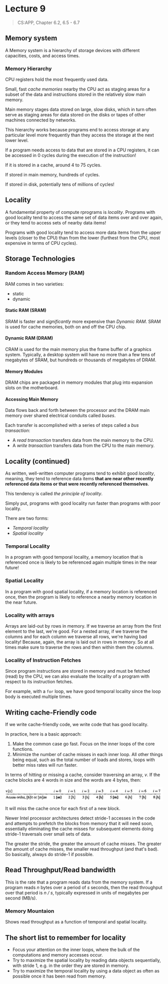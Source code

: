 # Lecture 9

> CS:APP, Chapter 6.2, 6.5 - 6.7

## Memory system

A Memory system is a hierarchy of storage devices with different capacities, costs, and access times.

### Memory Hierarchy

CPU registers hold the most frequently used data.

Small, fast *cache memories* nearby the CPU act as staging areas for a subset of the data and instructions stored in the relatively slow main memory.

Main memory stages data stored on large, slow disks, which in turn often serve as staging areas for data stored on the disks or tapes of other machines connected by networks.

This hierarchy works because programs end to access storage at any particular level more frequently than they access the storage at the next lower level.

If a program needs access to data that are stored in a CPU registers, it can be accessed in 0 cycles during the execution of the instruction!

If it is stored in a cache, around 4 to 75 cycles.

If stored in main memory, hundreds of cycles.

If stored in disk, potentially tens of millions of cycles!

## Locality

A fundamental property of compute rprograms is *locality*. Programs with good locality tend to access the same set of data items over and over again, or they tend to access sets of nearby data items!

Programs with good locality tend to access more data items from the upper levels (closer to the CPU) than from the lower (furthest from the CPU, most expensive in terms of CPU cycles).

## Storage Technologies

### Random Access Memory (RAM)

RAM comes in two varieties:

- static
- dynamic

#### Static RAM (SRAM)

SRAM is faster and *significantly* more expensive than *Dynamic RAM*. SRAM is used for cache memories, both on and off the CPU chip.

#### Dynamic RAM (DRAM)

CRAM is used for the main memory plus the frame buffer of a graphics system. Typically, a desktop system will have no more than a few tens of megabytes of SRAM, but hundreds or thousands of megabytes of DRAM.

#### Memory Modules

DRAM chips are packaged in memory modules that plug into expansion slots on the motherboard.

#### Accessing Main Memory

Data flows back and forth between the processor and the DRAM main memory over shared electrical conduits called *buses*.

Each transfer is accomplished with a series of steps called a *bus transaction*:

- A *read transaction* transfers data from the main memory to the CPU.
- A *write transaction* transfers data from the CPU to the main memory.

## Locality (continued)

As written, well-written computer programs tend to exhibit good *locality*, meaning, they tend to reference data items **that are near other recently referenced data items or that were recently referenced themselves**.

This tendency is called *the principle of locality*.

Simply put, programs with good locality run faster than programs with poor locality.

There are two forms:

- *Temporal locality*
- *Spatial locality*

### Temporal Locality

In a program with good temporal locality, a memory location that is referenced once is likely to be referenced again multiple times in the near future!

### Spatial Locality

In a program with good spatial locality, if a memory location is referenced once, then the program is likely to reference a nearby memory location in the near future.

### Locality with arrays

Arrays are laid-out by rows in memory. If we traverse an array from the first element to the last, we're good. For a nested array, if we traverse the columns and for each column we traverse all rows, we're having bad locality! Because, again, the array is laid out in rows in memory. So at all times make sure to traverse the rows and then within them the columns.

### Locality of Instruction Fetches

Since program instructions are stored in memory and must be fetched (read) by the CPU, we can also evaluate the locality of a program with respect to its instruction fetches.

For example, with a `for` loop, we have good temporal locality since the loop body is executed multiple times.

## Writing cache-Friendly code

If we write cache-friendly code, we write code that has good locality.

In practice, here is a basic approach:

1. Make the common case go fast. Focus on the inner loops of the core functions.
2. Minimize the number of cache misses in each inner loop. All other things being equal, such as the total number of loads and stores, loops with better miss rates will run faster.

In terms of hitting or missing a cache, consider traversing an array, *v*. If the cache blocks are 4 words in size and the words are 4 bytes, then:

![Hit or miss](./asset/hit_or_miss.png)

It will miss the cache once for each first of a new block.

Newer Intel processor architectures detect stride-1 accesses in the code and attempts to prefetch the blocks from memory that it will need soon, essentially eliminating the cache misses for subsequent elements doing stride-1 traversals over small sets of data.

The greater the stride, the greater the amount of cache misses. The greater the amount of cache misses, the smaller read throughput (and that's bad). So basically, always do stride-1 if possible.

## Read Throughput/Read bandwidth

This is the rate that a program reads data from the memory system. If a program reads *n* bytes over a period of *s* seconds, then the read throughput over that period is *n / s*, typically expressed in units of megabytes per second (MB/s).

### Memory Mountaion

Shows read throughput as a function of temporal and spatial locality.

## The short list to remember for locality

- Focus your attention on the inner loops, where the bulk of the computations and memory accesses occur.
- Try to maximize the spatial locality by reading data objects sequentially, with stride 1, e.g. in the order they are stored in memory.
- Try to maximize the temporal locality by using a data object as often as possible once it has been read from memory.